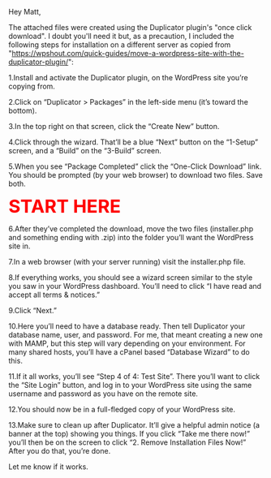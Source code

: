 Hey Matt,

The attached files were created using the Duplicator plugin's "once click download". I doubt you'll need it but, as a precaution, I included the following steps for installation on a different server as copied from "https://wpshout.com/quick-guides/move-a-wordpress-site-with-the-duplicator-plugin/":

1.Install and activate the Duplicator plugin, on the WordPress site you’re copying from.

2.Click on “Duplicator > Packages” in the left-side menu (it’s toward the bottom).

3.In the top right on that screen, click the “Create New” button.

4.Click through the wizard. That’ll be a blue “Next” button on the “1-Setup” screen, and a “Build” on the “3-Build” screen.

5.When you see “Package Completed” click the “One-Click Download” link. You should be prompted (by your web browser) to download two files. Save both.

<span style="color: red; font-weight: bold; font-size: 36px;">START HERE</span>

6.After they’ve completed the download, move the two files (installer.php and something ending with .zip) into the folder you’ll want the WordPress site in.

7.In a web browser (with your server running) visit the installer.php file.

8.If everything works, you should see a wizard screen similar to the style you saw in your WordPress dashboard. You’ll need to click “I have read and accept all terms & notices.”

9.Click “Next.”

10.Here you’ll need to have a database ready. Then tell Duplicator your database name, user, and password. For me, that meant creating a new one with MAMP, but this step will vary depending on your environment. For many shared hosts, you’ll have a cPanel based “Database Wizard” to do this.

11.If it all works, you’ll see “Step 4 of 4: Test Site”. There you’ll want to click the “Site Login” button, and log in to your WordPress site using the same username and password as you have on the remote site.

12.You should now be in a full-fledged copy of your WordPress site.

13.Make sure to clean up after Duplicator. It’ll give a helpful admin notice (a banner at the top) showing you things. If you click “Take me there now!” you’ll then be on the screen to click “2. Remove Installation Files Now!” After you do that, you’re done.

Let me know if it works.
